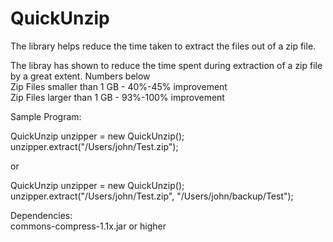 # QuickUnzip
The library helps reduce the time taken to extract the files out of a zip file. 

The libray has shown to reduce the time spent during extraction of a zip file by a great extent. Numbers below                                                   
Zip Files smaller than 1 GB   -   40%-45% improvement                                                                                                             
Zip Files larger than 1 GB    -   93%-100% improvement

Sample Program:

QuickUnzip unzipper = new QuickUnzip();                                                                                                                        
unzipper.extract("/Users/john/Test.zip");

or

QuickUnzip unzipper = new QuickUnzip();                                                                                                                        
unzipper.extract("/Users/john/Test.zip", "/Users/john/backup/Test");

Dependencies:                                                                                                                                                     
commons-compress-1.1x.jar or higher
